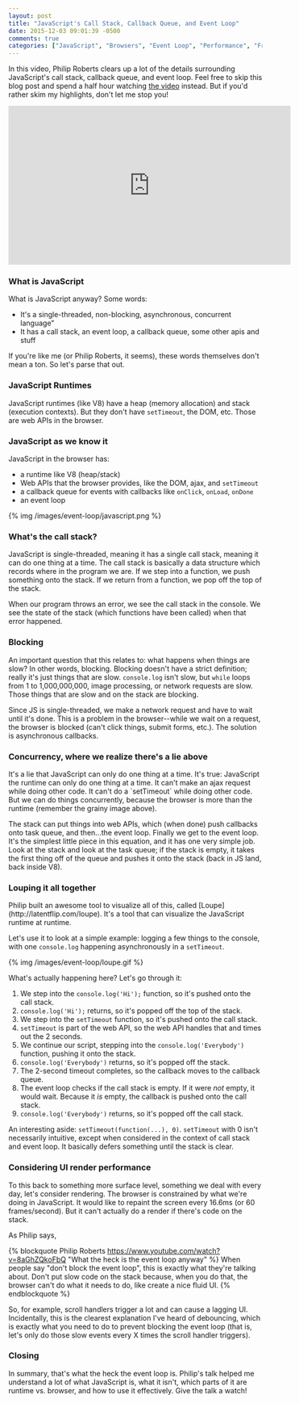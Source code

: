 ```yaml
---
layout: post
title: "JavaScript's Call Stack, Callback Queue, and Event Loop"
date: 2015-12-03 09:01:39 -0500
comments: true
categories: ["JavaScript", "Browsers", "Event Loop", "Performance", "Front End", "UI", "User Interface"]
---
```


In this video, Philip Roberts clears up a lot of the details surrounding JavaScript's call stack, callback queue, and event loop. Feel free to skip this blog post and spend a half hour watching [the video](https://www.youtube.com/watch?v=8aGhZQkoFbQ) instead. But if you'd rather skim my highlights, don't let me stop you!

<iframe width="560" height="315" src="https://www.youtube.com/embed/8aGhZQkoFbQ" frameborder="0" allowfullscreen></iframe>

<!--more-->

<h3>What is JavaScript</h3>

What is JavaScript anyway? Some words:

 - It's a single-threaded, non-blocking, asynchronous, concurrent language"
 - It has a call stack, an event loop, a callback queue, some other apis and stuff

If you're like me (or Philip Roberts, it seems), these words themselves don't mean a ton. So let's parse that out.

<h3>JavaScript Runtimes</h3>

JavaScript runtimes (like V8) have a heap (memory allocation) and stack (execution contexts). But they don't have `setTimeout`, the DOM, etc. Those are web APIs in the browser.

<h3>JavaScript as we know it</h3>

JavaScript in the browser has:

  - a runtime like V8 (heap/stack)
  - Web APIs that the browser provides, like the DOM, ajax, and `setTimeout`
  - a callback queue for events with callbacks like `onClick`, `onLoad`, `onDone`
  - an event loop

{% img /images/event-loop/javascript.png %}

<h3>What's the call stack?</h3>

JavaScript is single-threaded, meaning it has a single call stack, meaning it can do one thing at a time. The call stack is basically a data structure which records where in the program we are. If we step into a function, we push something onto the stack. If we return from a function, we pop off the top of the stack.

When our program throws an error, we see the call stack in the console. We see the state of the stack (which functions have been called) when that error happened.

<h3>Blocking</h3>

An important question that this relates to: what happens when things are slow? In other words, blocking. Blocking doesn't have a strict definition; really it's just things that are slow. `console.log` isn't slow, but `while` loops from 1 to 1,000,000,000, image processing, or network requests are slow. Those things that are slow and on the stack are blocking.

Since JS is single-threaded, we make a network request and have to wait until it's done. This is a problem in the browser--while we wait on a request, the browser is blocked (can't click things, submit forms, etc.). The solution is asynchronous callbacks.

<h3>Concurrency, where we realize there's a lie above</h3>
It's a lie that JavaScript can only do one thing at a time. It's true: JavaScript the runtime can only do one thing at a time. It can't make an ajax request while doing other code. It can't do a `setTimeout` while doing other code. But we can do things concurrently, because the browser is more than the runtime (remember the grainy image above).

The stack can put things into web APIs, which (when done) push callbacks onto task queue, and then...the event loop. Finally we get to the event loop. It's the simplest little piece in this equation, and it has one very simple job. Look at the stack and look at the task queue; if the stack is empty, it takes the first thing off of the queue and pushes it onto the stack (back in JS land, back inside V8).

<h3>Louping it all together</h3>
Philip built an awesome tool to visualize all of this, called [Loupe](http://latentflip.com/loupe). It's a tool that can visualize the JavaScript runtime at runtime.

Let's use it to look at a simple example: logging a few things to the console, with one `console.log` happening asynchronously in a `setTimeout`.

{% img /images/event-loop/loupe.gif %}

What's actually happening here? Let's go through it:

 1. We step into the `console.log('Hi');` function, so it's pushed onto the call stack.
 2. `console.log('Hi');` returns, so it's popped off the top of the stack.
 3. We step into the `setTimeout` function, so it's pushed onto the call stack.
 4. `setTimeout` is part of the web API, so the web API handles that and times out the 2 seconds.
 5. We continue our script, stepping into the `console.log('Everybody')` function, pushing it onto the stack.
 6. `console.log('Everybody')` returns, so it's popped off the stack.
 7. The 2-second timeout completes, so the callback moves to the callback queue.
 8. The event loop checks if the call stack is empty. If it were *not* empty, it would wait. Because it *is* empty, the callback is pushed onto the call stack.
 9. `console.log('Everybody')` returns, so it's popped off the call stack.

An interesting aside: `setTimeout(function(...), 0)`. `setTimeout` with 0 isn't necessarily intuitive, except when considered in the context of call stack and event loop. It basically defers something until the stack is clear.

<h3>Considering UI render performance</h3>

To this back to something more surface level, something we deal with every day, let's consider rendering. The browser is constrained by what we're doing in JavaScript. It would like to repaint the screen every 16.6ms (or 60 frames/second). But it can't actually do a render if there's code on the stack.

As Philip says,

{% blockquote Philip Roberts https://www.youtube.com/watch?v=8aGhZQkoFbQ "What the heck is the event loop anyway"  %}
When people say "don't block the event loop", this is exactly what they're talking about. Don't put slow code on the stack because, when you do that, the browser can't do what it needs to do, like create a nice fluid UI.
{% endblockquote %}

So, for example, scroll handlers trigger a lot and can cause a lagging UI. Incidentally, this is the clearest explanation I've heard of debouncing, which is exactly what you need to do to prevent blocking the event loop (that is, let's only do those slow events every X times the scroll handler triggers).

<h3>Closing</h3>

In summary, that's what the heck the event loop is. Philip's talk helped me understand a lot of what JavaScript is, what it isn't, which parts of it are runtime vs. browser, and how to use it effectively. Give the talk a watch!